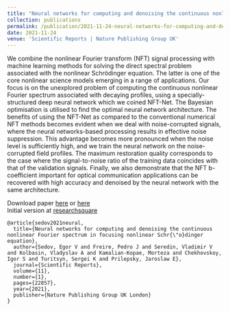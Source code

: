```yaml
---
title: "Neural networks for computing and denoising the continuous nonlinear Fourier spectrum in focusing nonlinear Schrödinger equation"
collection: publications
permalink: /publication/2021-11-24-neural-networks-for-computing-and-denoising-the-continuous-nonlinear-fourier-spectrum
date: 2021-11-24
venue: 'Scientific Reports | Nature Publishing Group UK'
---
```

We combine the nonlinear Fourier transform (NFT) signal processing with machine learning methods 
for solving the direct spectral problem associated with the nonlinear Schrödinger equation. 
The latter is one of the core nonlinear science models emerging in a range of applications. 
Our focus is on the unexplored problem of computing the continuous nonlinear Fourier spectrum 
associated with decaying profiles, using a specially-structured deep neural network which we coined NFT-Net. 
The Bayesian optimisation is utilised to find the optimal neural network architecture. 
The benefits of using the NFT-Net as compared to the conventional numerical NFT methods becomes 
evident when we deal with noise-corrupted signals, where the neural networks-based processing 
results in effective noise suppression. This advantage becomes more pronounced when the noise 
level is sufficiently high, and we train the neural network on the noise-corrupted field profiles. 
The maximum restoration quality corresponds to the case where the signal-to-noise ratio of the training 
data coincides with that of the validation signals. Finally, we also demonstrate that the NFT b-coefficient 
important for optical communication applications can be 
recovered with high accuracy and denoised by the neural network with the same architecture.

Download paper [here](http://esf0.github.io/files/neural_networks_for_computing_and_denoising_the_continuous_nonlinear_fourier_spectrum.pdf) or 
[here](https://www.nature.com/articles/s41598-021-02252-9)  
Initial version at [researchsquare](https://assets.researchsquare.com/files/rs-654419/v1_covered.pdf?c=1631871409)

```
@article{sedov2021neural,
  title={Neural networks for computing and denoising the continuous nonlinear Fourier spectrum in focusing nonlinear Schr{\"o}dinger equation},
  author={Sedov, Egor V and Freire, Pedro J and Seredin, Vladimir V and Kolbasin, Vladyslav A and Kamalian-Kopae, Morteza and Chekhovskoy, Igor S and Turitsyn, Sergei K and Prilepsky, Jaroslaw E},
  journal={Scientific Reports},
  volume={11},
  number={1},
  pages={22857},
  year={2021},
  publisher={Nature Publishing Group UK London}
}
```